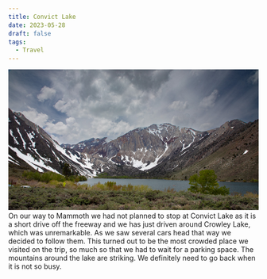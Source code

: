 ```yaml
---
title: Convict Lake
date: 2023-05-28
draft: false
tags:
  - Travel
---
```



![Convict Lake](convict.jpg)
On our way to Mammoth we had not planned to stop at Convict Lake as it is a short drive off the freeway and we has just driven around Crowley Lake, which was unremarkable. As we saw several cars head that way we decided to follow them.  This turned out to be the most crowded place we visited on the trip, so much so that we had to wait for a parking space. The mountains around the lake are striking. We definitely need to go back when it is not so busy.